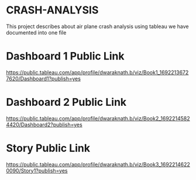 # CRASH-ANALYSIS
This project describes about air plane crash analysis using tableau we have documented into one file

# Dashboard 1 Public Link

https://public.tableau.com/app/profile/dwaraknath.b/viz/Book1_16922136727620/Dashboard1?publish=yes 

# Dashboard 2 Public Link

https://public.tableau.com/app/profile/dwaraknath.b/viz/Book2_16922145824420/Dashboard2?publish=yes 

# Story Public Link

https://public.tableau.com/app/profile/dwaraknath.b/viz/Book3_16922146220090/Story1?publish=yes 

